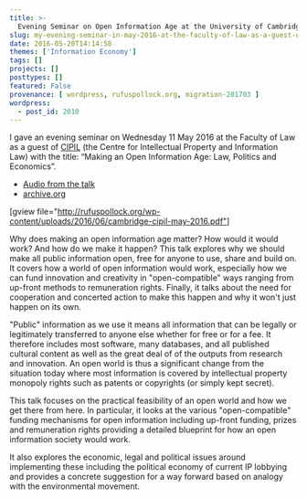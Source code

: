 ```yaml
---
title: >-
  Evening Seminar on Open Information Age at the University of Cambridge Faculty of Law
slug: my-evening-seminar-in-may-2016-at-the-faculty-of-law-as-a-guest-of-cipil
date: 2016-05-20T14:14:58
themes: ['Information Economy']
tags: []
projects: []
posttypes: []
featured: False
provenance: [ wordpress, rufuspollock.org, migration-201703 ]
wordpress:
  - post_id: 2010
---
```


I gave an evening seminar on Wednesday 11 May 2016 at the Faculty of Law as a guest of [CIPIL](http://www.cipil.law.cam.ac.uk) (the Centre for Intellectual Property and Information Law) with the title: “Making an Open Information Age: Law, Politics and Economics”.

* [Audio from the talk](http://sms.cam.ac.uk/media/2239291)
* [archive.org](https://archive.org/details/2239298)

[gview file="http://rufuspollock.org/wp-content/uploads/2016/06/cambridge-cipil-may-2016.pdf"]


Why does making an open information age matter? How would it would work? And how do we make it happen? This talk explores why we should make all public information open, free for anyone to use, share and build on. It covers how a world of open information would work, especially how we can fund innovation and creativity in "open-compatible" ways ranging from up-front methods to remuneration rights. Finally, it talks about the need for cooperation and concerted action to make this happen and why it won't just happen on its own. 

"Public" information as we use it means all information that can be legally or legitimately transferred to anyone else whether for free or for a fee. It therefore includes most software, many databases, and all published cultural content as well as the great deal of of the outputs from research and innovation. An open world is thus a significant change from the situation today where most information is covered by intellectual property monopoly rights such as patents or copyrights (or simply kept secret). 

This talk focuses on the practical feasibility of an open world and how we get there from here. In particular, it looks at the various "open-compatible" funding mechanisms for open information including up-front funding, prizes and remuneration rights providing a detailed blueprint for how an open information society would work. 

It also explores the economic, legal and political issues around implementing these including the political economy of current IP lobbying and provides a concrete suggestion for a way forward based on analogy with the environmental movement.


